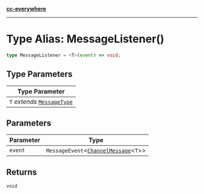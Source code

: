 [**cc-everywhere**](../../../../../index.md)

***

# Type Alias: MessageListener()

```ts
type MessageListener = <T>(event) => void;
```

## Type Parameters

| Type Parameter |
| ------ |
| `T` *extends* [`MessageType`](../../message-types/enumerations/message-type.md) |

## Parameters

| Parameter | Type |
| ------ | ------ |
| `event` | `MessageEvent`<[`ChannelMessage`](../../channel-messenger-types/interfaces/channel-message.md)<`T`\>\> |

## Returns

`void`
